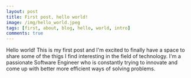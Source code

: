 ```yaml
---
layout: post
title: First post, hello world!
image: /img/hello_world.jpeg
tags: [first, about, blog, hello, world, intro]
comments: true
---
```


Hello world! This is my first post and I'm excited to finally have a space to share some of the thigs I find interesting in the field of technology. 
I'm a passionate Software Engineer who is constantly trying to innovate and come up with better more efficient ways of solving problems. 
                            
